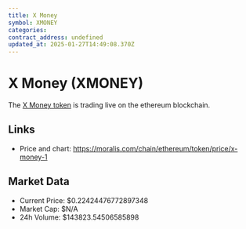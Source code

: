 ```yaml
---
title: X Money
symbol: XMONEY
categories: 
contract_address: undefined
updated_at: 2025-01-27T14:49:08.370Z
---
```


# X Money (XMONEY)
The [X Money token](https://moralis.com/chain/ethereum/token/price/x-money-1) is trading live on the ethereum blockchain.

## Links
- Price and chart: https://moralis.com/chain/ethereum/token/price/x-money-1

## Market Data
- Current Price: $0.22424476772897348
- Market Cap: $N/A
- 24h Volume: $143823.54506585898
